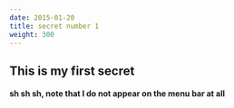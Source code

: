 ```yaml
---
date: 2015-01-20
title: secret number 1
weight: 300
---
```


## This is my first secret
#### sh sh sh, note that I do not appear on the menu bar at all